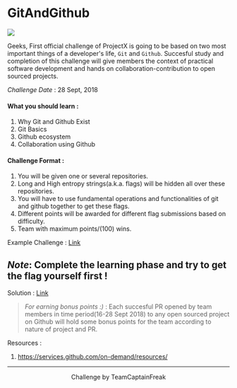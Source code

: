 # GitAndGithub
![](https://imgs.xkcd.com/comics/git.png)

Geeks, First official challenge of ProjectX is going to be based on two most important things of a developer's life, `Git` and `Github`. Succesful study and completion of this challenge will give members the context of practical software development and hands on collaboration-contribution to open sourced projects.

*Challenge Date* : 28 Sept, 2018

#### What you should learn :

1. Why Git and Github Exist
2. Git Basics
3. Github ecosystem
4. Collaboration using Github

#### Challenge Format :

1. You will be given one or several repositories.
2. Long and High entropy strings(a.k.a. flags) will be hidden all over these repositories.
3. You will have to use fundamental operations and functionalities of git and github together to get these flags.
4. Different points will be awarded for different flag submissions based on difficulty.
5. Team with maximum points/(100) wins.

Example Challenge : [Link](https://github.com/CaptainFreak/GitAndGithubExample)

## *Note*: Complete the learning phase and try to get the flag yourself first !

Solution : [Link](https://gist.github.com/CaptainFreak/6d346dbef282347faf930526e3da525c)

> *For earning bonus points :)* : Each succesful PR opened by team members in time period(16-28 Sept 2018) to any open sourced project on Github will hold some bonus points for the team according to nature of project and PR.

Resources : 
1. https://services.github.com/on-demand/resources/

----------
<p align="center">
Challenge by TeamCaptainFreak
 </p>

